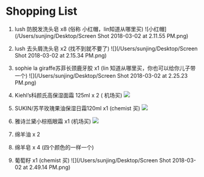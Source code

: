 # Shopping List
1. lush 防脱发洗头皂 x8 (俗称 小红帽，lin知道从哪里买)
![小红帽](/Users/sunjing/Desktop/Screen Shot 2018-03-02 at 2.11.55 PM.png)

2. lush 去头屑洗头皂 x2 (找不到就不要了)
![](/Users/sunjing/Desktop/Screen Shot 2018-03-02 at 2.15.34 PM.png)

3. sophie la giraffe苏菲长颈鹿牙胶 x1 (lin 知道从哪里买，你也可以给你儿子带一个)
![](/Users/sunjing/Desktop/Screen Shot 2018-03-02 at 2.25.23 PM.png)

4. Kiehl’s科颜氏高保湿面霜 125ml x 2 ( 机场买)
![](https://img11.360buyimg.com/n5/s450x450_jfs/t3919/190/602429312/194531/73910541/58b57590Nbeb8f96b.jpg)

5. SUKIN/苏芊玫瑰果油保湿日霜120ml x1 (chemist 买)
![](https://img.alicdn.com/bao/uploaded/i1/2890538319/TB1.hztbb9YBuNjy0FgXXcxcXXa_!!0-item_pic.jpg_430x430q90.jpg)

6. 雅诗兰黛小棕瓶眼霜 x1 (机场买)
![](https://img.alicdn.com/imgextra/i1/2064892827/TB2nAMgktzJ8KJjSspkXXbF7VXa-2064892827.jpg)

7. 绵羊油 x 2

8. 绵羊皂 x 4 (四个颜色的一样一个)

9. 葡萄籽 x1 (chemist 买)
![](/Users/sunjing/Desktop/Screen Shot 2018-03-02 at 2.49.14 PM.png)
